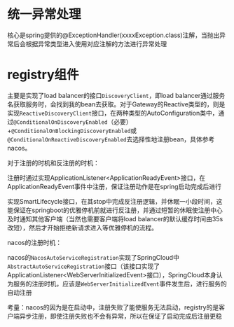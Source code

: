 # 统一异常处理

核心是spring提供的@ExceptionHandler(xxxxException.class)注解，当抛出异常后会根据异常类型进入使用对应注解的方法进行异常处理





# registry组件

主要是实现了load balancer的接口`DiscoveryClient`，即load balancer通过服务名获取服务时，会找到我的bean去获取。对于Gateway的Reactive类型的，则是实现`ReactiveDiscoveryClient`接口，在两种类型的AutoConfiguration类中，通过`@ConditionalOnDiscoveryEnabled`（必要）+`@ConditionalOnBlockingDiscoveryEnabled`或`@ConditionalOnReactiveDiscoveryEnabled`去选择性地注册bean，具体参考nacos。



对于注册的时机和反注册的时机：

注册时通过实现ApplicationListener\<ApplicationReadyEvent>接口，在ApplicationReadyEvent事件中注册，保证注册动作是在spring启动完成后进行



实现SmartLifecycle接口，在其stop中完成反注册逻辑，并休眠一小段时间，这能保证在springboot的优雅停机前就进行反注册，并通过短暂的休眠使注册中心及时通知其他客户端（当然也需要客户端将load balancer的默认缓存时间由35s改短），然后才开始拒绝新请求进入等优雅停机的流程。



nacos的注册时机：

nacos的`NacosAutoServiceRegistration`实现了SpringCloud中`AbstractAutoServiceRegistration`接口（该接口实现了ApplicationListener\<WebServerInitializedEvent>接口），SpringCloud本身认为服务的注册时机，应该是`WebServerInitializedEvent`事件发生后，进行服务的自动注册



考量：nacos的因为是在启动中，注册失败了能使服务无法启动，registry的是客户端异步注册，即使注册失败也不会有异常，所以在保证了启动完成后注册更稳
